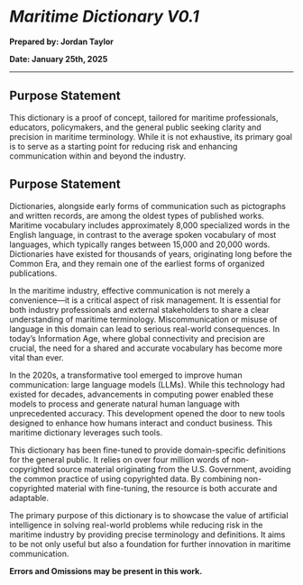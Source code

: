# *Maritime Dictionary V0.1*

**Prepared by: Jordan Taylor**  


**Date: January 25th, 2025**  

---



## **Purpose Statement**  

This dictionary is a proof of concept, tailored for maritime professionals, educators, policymakers, and the general public seeking clarity and precision in maritime terminology. While it is not exhaustive, its primary goal is to serve as a starting point for reducing risk and enhancing communication within and beyond the industry.


## **Purpose Statement**  

Dictionaries, alongside early forms of communication such as pictographs and written records, are among the oldest types of published works. Maritime vocabulary includes approximately 8,000 specialized words in the English language, in contrast to the average spoken vocabulary of most languages, which typically ranges between 15,000 and 20,000 words. Dictionaries have existed for thousands of years, originating long before the Common Era, and they remain one of the earliest forms of organized publications.

In the maritime industry, effective communication is not merely a convenience—it is a critical aspect of risk management. It is essential for both industry professionals and external stakeholders to share a clear understanding of maritime terminology. Miscommunication or misuse of language in this domain can lead to serious real-world consequences. In today’s Information Age, where global connectivity and precision are crucial, the need for a shared and accurate vocabulary has become more vital than ever.

In the 2020s, a transformative tool emerged to improve human communication: large language models (LLMs). While this technology had existed for decades, advancements in computing power enabled these models to process and generate natural human language with unprecedented accuracy. This development opened the door to new tools designed to enhance how humans interact and conduct business. This maritime dictionary leverages such tools.

This dictionary has been fine-tuned to provide domain-specific definitions for the general public. It relies on over four million words of non-copyrighted source material originating from the U.S. Government, avoiding the common practice of using copyrighted data. By combining non-copyrighted material with fine-tuning, the resource is both accurate and adaptable.

The primary purpose of this dictionary is to showcase the value of artificial intelligence in solving real-world problems while reducing risk in the maritime industry by providing precise terminology and definitions. It aims to be not only useful but also a foundation for further innovation in maritime communication.


**Errors and Omissions may be present in this work.**

